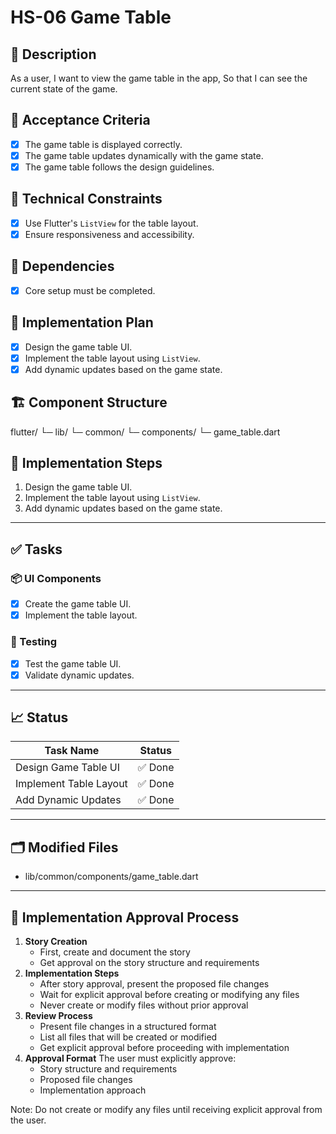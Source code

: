 # HS-06 Game Table

## 📝 Description

As a user,
I want to view the game table in the app,
So that I can see the current state of the game.

## 🎯 Acceptance Criteria

- [x] The game table is displayed correctly.
- [x] The game table updates dynamically with the game state.
- [x] The game table follows the design guidelines.

## 🧩 Technical Constraints

- [x] Use Flutter's `ListView` for the table layout.
- [x] Ensure responsiveness and accessibility.

## 🔧 Dependencies

- [x] Core setup must be completed.

## 🔨 Implementation Plan

- [x] Design the game table UI.
- [x] Implement the table layout using `ListView`.
- [x] Add dynamic updates based on the game state.

## 🏗 Component Structure

flutter/
└─ lib/
   └─ common/
       └─ components/
           └─ game_table.dart

## 📝 Implementation Steps

1. Design the game table UI.
2. Implement the table layout using `ListView`.
3. Add dynamic updates based on the game state.

---

## ✅ Tasks

### 📦 UI Components

- [x] Create the game table UI.
- [x] Implement the table layout.

### 🧪 Testing

- [x] Test the game table UI.
- [x] Validate dynamic updates.

---

## 📈 Status

| Task Name                 | Status         |
| ------------------------- | -------------- |
| Design Game Table UI      | ✅ Done        |
| Implement Table Layout    | ✅ Done        |
| Add Dynamic Updates       | ✅ Done        |

---

## 🗂 Modified Files

- lib/common/components/game_table.dart

---

## 🚨 Implementation Approval Process

1. **Story Creation**
   - First, create and document the story
   - Get approval on the story structure and requirements
2. **Implementation Steps**
   - After story approval, present the proposed file changes
   - Wait for explicit approval before creating or modifying any files
   - Never create or modify files without prior approval
3. **Review Process**
   - Present file changes in a structured format
   - List all files that will be created or modified
   - Get explicit approval before proceeding with implementation
4. **Approval Format**
   The user must explicitly approve:
   - Story structure and requirements
   - Proposed file changes
   - Implementation approach

Note: Do not create or modify any files until receiving explicit approval from the user.
